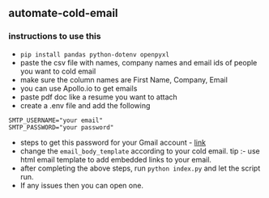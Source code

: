 ## automate-cold-email

### instructions to use this
- ```pip install pandas python-dotenv openpyxl```
- paste the csv file with names, company names and email ids of people you want to cold email
- make sure the column names are First Name, Company, Email
- you can use Apollo.io to get emails
- paste pdf doc like a resume you want to attach
- create a .env file and add the following
  
```
SMTP_USERNAME="your email"
SMTP_PASSWORD="your password"
```
- steps to get this password for your Gmail account - [link](https://www.youtube.com/shorts/n9Ooxum-iUo)
- change the ```email_body_template``` according to your cold email. tip :- use html email template to add embedded links to your email.
- after completing the above steps, run ```python index.py``` and let the script run.
- If any issues then you can open one.
